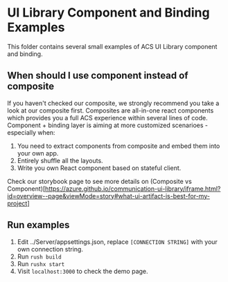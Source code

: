 # UI Library Component and Binding Examples 

This folder contains several small examples of ACS UI Library component and binding.

## When should I use component instead of composite

If you haven't checked our composite, we strongly recommend you take a look at our composite first. Composites are all-in-one react components which provides you a full ACS experience within several lines of code. 
Component + binding layer is aiming at more customized scenarioes - especially when:
1. You need to extract components from composite and embed them into your own app.
2. Entirely shuffle all the layouts.
3. Write you own React component based on stateful client.

Check our storybook page to see more details on (Composite vs Component)[https://azure.github.io/communication-ui-library/iframe.html?id=overview--page&viewMode=story#what-ui-artifact-is-best-for-my-project] 

## Run examples

1. Edit ../Server/appsettings.json, replace `[CONNECTION STRING]` with your own connection string.
2. Run `rush build`
3. Run `rushx start`
4. Visit `localhost:3000` to check the demo page.